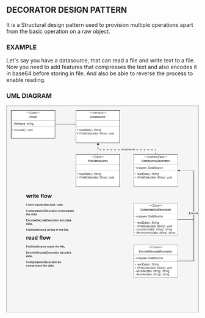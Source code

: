 ## DECORATOR DESIGN PATTERN
It is a Structural design pattern used to provision multiple operations apart from the basic operation on a
raw object.

### EXAMPLE
Let's say you have a datasource, that can read a file and write text to a file. Now you need to add features
that compresses the text and also encodes it in base64 before storing in file. And also be able to reverse the
process to enable reading.

### UML DIAGRAM

![decorator-design-pattern-uml-diagram](../../../../../../../assets/decorator.png)